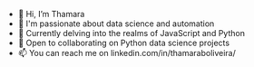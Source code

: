 - 👋 Hi, I’m Thamara
- 👀 I'm passionate about data science and automation
- 🌱 Currently delving into the realms of JavaScript and Python
- 💞️ Open to collaborating on Python data science projects
- 📫 You can reach me on linkedin.com/in/thamaraboliveira/

<!---
thamisb/thamisb is a ✨ special ✨ repository because its `README.md` (this file) appears on your GitHub profile.
You can click the Preview link to take a look at your changes.
--->
